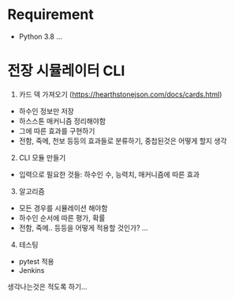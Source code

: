 # Requirement
  - Python 3.8
  ...

# 전장 시뮬레이터 CLI
1. 카드 덱 가져오기 (https://hearthstonejson.com/docs/cards.html)
  - 하수인 정보만 저장
  - 하스스톤 매커니즘 정리해야함
  - 그에 따른 효과를 구현하기
  - 전함, 죽메, 천보 등등의 효과들로 분류하기, 중첩된것은 어떻게 할지 생각
  
2. CLI 모듈 만들기
  - 입력으로 필요한 것들: 하수인 수, 능력치, 매커니즘에 따른 효과
  
3. 알고리즘
  - 모든 경우를 시뮬레이션 해야함
  - 하수인 순서에 따른 평가, 확률 
  - 전함, 죽메.. 등등을 어떻게 적용할 것인가?
  ...
 
4. 테스팅
  - pytest 적용
  - Jenkins 
  
생각나는것은 적도록 하기...
